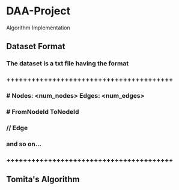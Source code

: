 # DAA-Project
Algorithm Implementation
## Dataset Format
### The dataset is a txt file having the format

### ++++++++++++++++++++++++++++++++++++++++
### \# Nodes: <num_nodes> Edges: <num_edges>
### \# FromNodeId	ToNodeId
### <Vertex1>  <Vertex2> // Edge
### and so on...
### ++++++++++++++++++++++++++++++++++++++++

## Tomita's Algorithm

